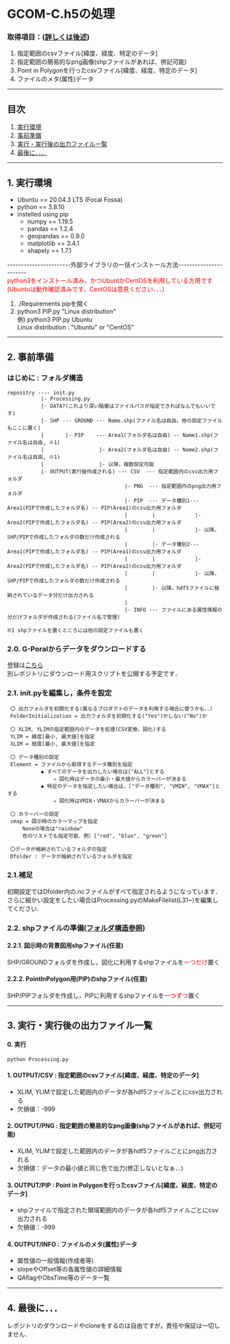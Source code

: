 # GCOM-C.h5の処理
### 取得項目：([詳しくは後述](#ActScript))
1. 指定範囲のcsvファイル[緯度、経度、特定のデータ]
2. 指定範囲の簡易的なpng画像(shpファイルがあれば、併記可能)
3. Point in Polygonを行ったcsvファイル[緯度、経度、特定のデータ]
4. ファイルのメタ(属性)データ

---
## 目次
1. [実行環境](#SetEnv)
2. [事前準備](#SetInit)
3. [実行・実行後の出力ファイル一覧](#ActScript)
4. [最後に．．．](#Final)





---
<a id="SetEnv"></a>

## 1. 実行環境

- Ubuntu == 20.04.3 LTS (Focal Fossa)
- python == 3.8.10
- instelled using pip
  	- numpy      == 1.19.5
  	- pandas     == 1.2.4
  	- geopandas  == 0.9.0
  	- matplotlib == 3.4.1
  	- shapely    == 1.7.1

-----------------------外部ライブラリの一括インストール方法-----------------------  
<span style="color: red; ">
python3をインストール済み，かつUbuntかCentOSを利用している方用です  
(Ubuntuは動作確認済みです、CentOSは意見ください．．．)  
</span>

1. ./Requirements pipを開く
2. python3 PIP.py "Linux distribution"  
	例) python3 PIP.py Ubuntu  
		Linux distribution : "Ubuntu" or "CentOS"  

 



---
<a id="SetInit"></a>

## 2. 事前準備
<a id="FolderTree"></a>

### はじめに : フォルダ構造
```
repositry ---- init.py
           |- Processing.py
           |- DATA?(これより深い階層はファイルパスが指定できればなんでもいいです)
           |- SHP --- GROUND --- Name.shp(ファイル名は自由，他の設定ファイルもここに置く)
           |       |- PIP    --- Area1(フォルダ名は自由) -- Name1.shp(ファイル名は自由, ※1)
           |                  |- Area2(フォルダ名は自由) -- Name2.shp(ファイル名は自由, ※1) 
           |                  |- 以降，複数設定可能
           |- OUTPUT(実行後作成される) --- CSV  --- 指定範囲内のcsv出力用フォルダ
                                   　　|- PNG  --- 指定範囲内のpng出力用フォルダ
                                   　　|- PIP  --- データ種別1--- Area1(PIPで作成したフォルダ名) -- PIP(Area1)のcsv出力用フォルダ
                                   　　|        |             |- Area2(PIPで作成したフォルダ名) -- PIP(Area2)のcsv出力用フォルダ
                                   　　|        |             |- 以降，SHP/PIPで作成したフォルダの数だけ作成される
                                   　　|        |- データ種別2--- Area1(PIPで作成したフォルダ名) -- PIP(Area1)のcsv出力用フォルダ
                                   　　|        |             |- Area2(PIPで作成したフォルダ名) -- PIP(Area2)のcsv出力用フォルダ
                                   　　|        |             |- 以降，SHP/PIPで作成したフォルダの数だけ作成される
                                　　   |        |- 以降，hdf5ファイルに格納されているデータ分だけ出力される
                                　　   | 
                                   　　|- INFO --- ファイルにある属性情報の分だけフォルダが作成される(ファイル名で管理) 

※1 shpファイルを置くところには他の設定ファイルも置く
```

### 2.0. G-Poralからデータをダウンロードする   
登録は[こちら](https://gportal.jaxa.jp/gpr/?lang=ja)  
別レポジトリにダウンロード用スクリプトを公開する予定です．   

### 2.1. init.pyを編集し，条件を設定  
   ```
	〇 出力フォルダを初期化する(異なるプロダクトのデータを利用する場合に使うかも．．)  
	FolderInitialization = 出力フォルダを初期化する("Yes")かしない("No")か  
	
	〇 XLIM, YLIMの指定範囲内のデータを処理(CSV変換，図化)する
	YLIM = 緯度[最小, 最大値]を指定  
	XLIM = 経度[最小, 最大値]を指定  
	
	〇 データ種別の設定
	Element = ファイルから取得するデータ種別を指定  
	          ◆ すべてのデータを出力したい場合は["ALL"]とする
                  ⇒ 図化時はデータの最小・最大値からカラーバーが決まる
              ◆ 特定のデータを指定したい場合は，["データ種別", "VMIN", "VMAX"]とする
                  ⇒ 図化時はVMIN・VMAXからカラーバーが決まる
	
	〇 カラーバーの設定
	cmap = 図示時のカラーマップを指定  
		Noneの場合は"rainbow"
		色のリストでも指定可能．例）["red", "blue", "green"]
	
	〇データが格納されているフォルダの指定
	Dfolder : データが格納されているフォルダを指定
   ```
### 2.1.補足
初期設定ではDfolder内の.ncファイルがすべて指定されるようになっています．  
さらに細かい設定をしたい場合はProcessing.pyのMakeFilelist(L31~)を編集してください.  

### 2.2. shpファイルの準備([フォルダ構造参照](#FolderTree))
#### 2.2.1. 図示時の背景図用shpファイル(任意)
SHP/GROUNDフォルダを作成し，図化に利用するshpファイルを<span style="color: red; ">一つだけ</span>置く
#### 2.2.2. PointInPolygon用(PIP)のshpファイル(任意)
SHP/PIPフォルダを作成し，PIPに利用するshpファイルを<span style="color: red; ">一つずつ</span>置く






---
<a id="ActScript"></a>

## 3. 実行・実行後の出力ファイル一覧
#### 0. 実行
```
python Processing.py
```
#### 1. OUTPUT/CSV  : 指定範囲のcsvファイル[緯度、経度、特定のデータ]
- XLIM, YLIMで設定した範囲内のデータが各hdf5ファイルごとにcsv出力される
- 欠損値：-999
#### 2. OUTPUT/PNG  : 指定範囲の簡易的なpng画像(shpファイルがあれば、併記可能)
- XLIM, YLIMで設定した範囲内のデータが各hdf5ファイルごとにpng出力される
- 欠損値：データの最小値と同じ色で出力(修正しないとなぁ．．)
#### 3. OUTPUT/PIP  : Point in Polygonを行ったcsvファイル[緯度、経度、特定のデータ]
- shpファイルで指定された領域範囲内のデータが各hdf5ファイルごとにcsv出力される
- 欠損値：-999
#### 4. OUTPUT/INFO : ファイルのメタ(属性)データ
- 属性値の一般情報(作成者等)
- slopeやOffset等の各属性値の詳細情報
- QAflagやObsTime等のデータ一覧






---
<a id="Final"></a>

## 4. 最後に．．．
レポジトリのダウンロードやcloneをするのは自由ですが，責任や保証は一切しません．
